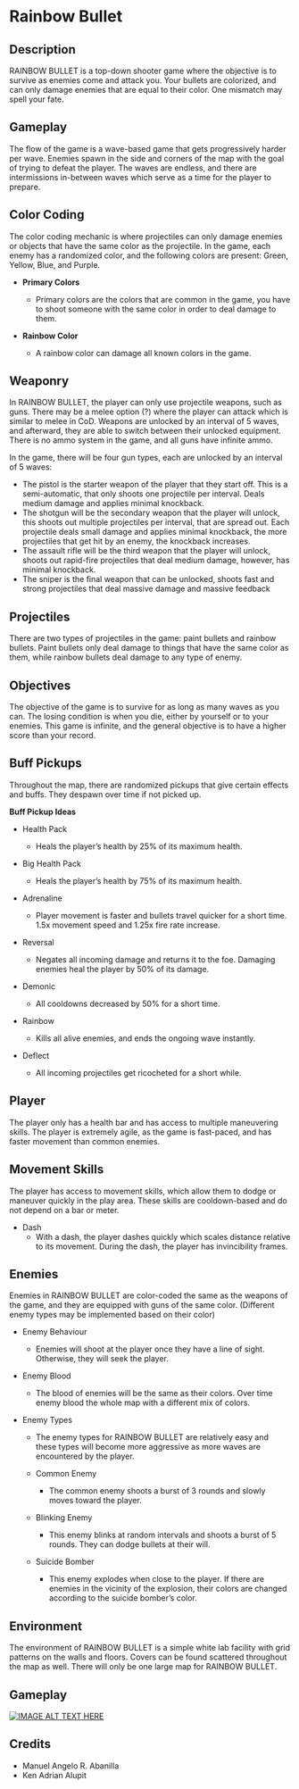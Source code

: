 # Rainbow Bullet

## Description

RAINBOW BULLET is a top-down shooter game where the objective is to survive as enemies come and attack you. Your bullets are colorized, and can only damage enemies that are equal to their color. One mismatch may spell your fate.

## Gameplay

The flow of the game is a wave-based game that gets progressively harder per wave. Enemies spawn in the side and corners of the map with the goal of trying to defeat the player. The waves are endless, and there are intermissions in-between waves which serve as a time for the player to prepare.

## Color Coding

The color coding mechanic is where projectiles can only damage enemies or objects that have the same color as the projectile. In the game, each enemy has a randomized color, and the following colors are present: Green, Yellow, Blue, and Purple.
  
- **Primary Colors**
  
  - Primary colors are the colors that are common in the game, you have to shoot someone with the same color in order to deal damage to them.

- **Rainbow Color**
  
  - A rainbow color can damage all known colors in the game.

## Weaponry

In RAINBOW BULLET, the player can only use projectile weapons, such as guns. There may be a melee option (?) where the player can attack which is similar to melee in CoD. Weapons are unlocked by an interval of 5 waves, and afterward, they are able to switch between their unlocked equipment. There is no ammo system in the game, and all guns have infinite ammo.

In the game, there will be four gun types, each are unlocked by an interval of 5 waves:

- The pistol is the starter weapon of the player that they start off. This is a semi-automatic, that only shoots one projectile per interval. Deals medium damage and applies minimal knockback.
- The shotgun will be the secondary weapon that the player will unlock, this shoots out multiple projectiles per interval, that are spread out. Each projectile deals small damage and applies minimal knockback, the more projectiles that get hit by an enemy, the knockback increases.
- The assault rifle will be the third weapon that the player will unlock, shoots out rapid-fire projectiles that deal medium damage, however, has minimal knockback.
- The sniper is the final weapon that can be unlocked, shoots fast and strong projectiles that deal massive damage and massive feedback

## Projectiles

There are two types of projectiles in the game: paint bullets and rainbow bullets. Paint bullets only deal damage to things that have the same color as them, while rainbow bullets deal damage to any type of enemy. 

## Objectives

The objective of the game is to survive for as long as many waves as you can. The losing condition is when you die, either by yourself or to your enemies. This game is infinite, and the general objective is to have a higher score than your record.

## Buff Pickups

Throughout the map, there are randomized pickups that give certain effects and buffs. They despawn over time if not picked up.

**Buff Pickup Ideas**

- Health Pack
  - Heals the player’s health by 25% of its maximum health.

- Big Health Pack
  - Heals the player’s health by 75% of its maximum health.

- Adrenaline
  - Player movement is faster and bullets travel quicker for a short time. 1.5x movement speed and 1.25x fire rate increase.

- Reversal
  - Negates all incoming damage and returns it to the foe. Damaging enemies heal the player by 50% of its damage.

- Demonic
  - All cooldowns decreased by 50% for a short time.

- Rainbow
  - Kills all alive enemies, and ends the ongoing wave instantly.

- Deflect
  - All incoming projectiles get ricocheted for a short while.

## Player
The player only has a health bar and has access to multiple maneuvering skills. The player is extremely agile, as the game is fast-paced, and has faster movement than common enemies.

## Movement Skills
The player has access to movement skills, which allow them to dodge or maneuver quickly in the play area. These skills are cooldown-based and do not depend on a bar or meter.

- Dash
  - With a dash, the player dashes quickly which scales distance relative to its movement. During the dash, the player has invincibility frames.

## Enemies
Enemies in RAINBOW BULLET are color-coded the same as the weapons of the game, and they are equipped with guns of the same color.  (Different enemy types may be implemented based on their color)

- Enemy Behaviour
  - Enemies will shoot at the player once they have a line of sight. Otherwise, they will seek the player.

- Enemy Blood
  - The blood of enemies will be the same as their colors. Over time enemy blood the whole map with a different mix of colors.

- Enemy Types
  - The enemy types for RAINBOW BULLET are relatively easy and these types will become more aggressive as more waves are encountered by the player.

  - Common Enemy
    - The common enemy shoots a burst of 3 rounds and slowly moves toward the player.
  
  - Blinking Enemy
    - This enemy blinks at random intervals and shoots a burst of 5 rounds. They can dodge bullets at their will.
  
  - Suicide Bomber
    - This enemy explodes when close to the player. If there are enemies in the vicinity of the explosion, their colors are changed according to the suicide bomber’s color.

## Environment	
The environment of RAINBOW BULLET is a simple white lab facility with grid patterns on the walls and floors. Covers can be found scattered throughout the map as well. There will only be one large map for RAINBOW BULLET.

## Gameplay
[![IMAGE ALT TEXT HERE](http://img.youtube.com/vi/qRWYsrRy3KQ/0.jpg)](https://youtu.be/qRWYsrRy3KQ)

## Credits
- Manuel Angelo R. Abanilla
- Ken Adrian Alupit

